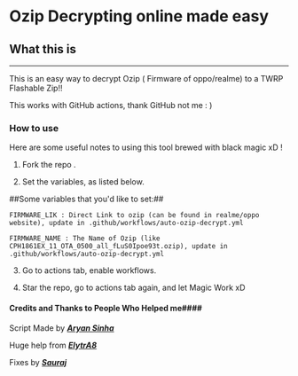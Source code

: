 # Ozip Decrypting online made easy #

## What this is ##
---------------------------------------------------------------------
This is an easy way to decrypt Ozip ( Firmware of oppo/realme) to a TWRP Flashable Zip!!

This works with GitHub actions, thank GitHub not me : )

### How to use ###

Here are some useful notes to using this tool brewed with black magic xD !

1. Fork the repo .

2. Set the variables, as listed below.

##Some variables that you'd like to set:##

```FIRMWARE_LIK : Direct Link to ozip (can be found in realme/oppo website), update in .github/workflows/auto-ozip-decrypt.yml```

```FIRMWARE_NAME : The Name of Ozip (like CPH1861EX_11_OTA_0500_all_fLuS0Ipoe93t.ozip), update in .github/workflows/auto-ozip-decrypt.yml```

3. Go to actions tab, enable workflows.

4. Star the repo, go to actions tab again, and let Magic Work xD


#### Credits and Thanks to People Who Helped me####

Script Made by [***Aryan Sinha***](https://github.com/techyminati)

Huge help from [***ElytrA8***](https://github.com/Elytra8)

Fixes by [***Sauraj***](https://github.com/noobyysauraj)

